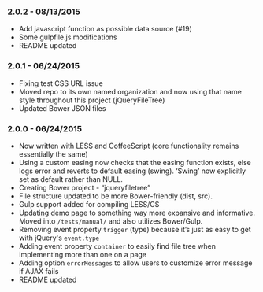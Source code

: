 ### 2.0.2 - 08/13/2015
* Add javascript function as possible data source (#19)
* Some gulpfile.js modifications
* README updated

### 2.0.1 - 06/24/2015
* Fixing test CSS URL issue
* Moved repo to its own named organization and now using that name style throughout this project (jQueryFileTree)
* Updated Bower JSON files

### 2.0.0 - 06/24/2015
* Now written with LESS and CoffeeScript (core functionality remains essentially the same)
* Using a custom easing now checks that the easing function exists, else logs error and reverts to default easing (swing). ‘Swing’ now explicitly set as default rather than NULL.
* Creating Bower project - “jqueryfiletree”
* File structure updated to be more Bower-friendly (dist, src).
* Gulp support added for compiling LESS/CS
* Updating demo page to something way more expansive and informative. Moved into `/tests/manual/` and also utilizes Bower/Gulp.
* Removing event property `trigger` (type) because it’s just as easy to get with jQuery's `event.type`
* Adding event property `container` to easily find file tree when implementing more than one on a page
* Adding option `errorMessages` to allow users to customize error message if AJAX fails
* README updated
